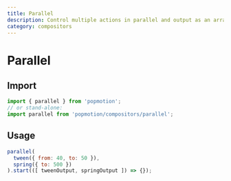 ```yaml
---
title: Parallel
description: Control multiple actions in parallel and output as an array.
category: compositors
---
```


# Parallel

## Import

```javascript
import { parallel } from 'popmotion';
// or stand-alone:
import parallel from 'popmotion/compositors/parallel';
```

## Usage

```javascript
parallel(
  tween({ from: 40, to: 50 }),
  spring({ to: 500 })
).start(([ tweenOutput, springOutput ]) => {});
```
